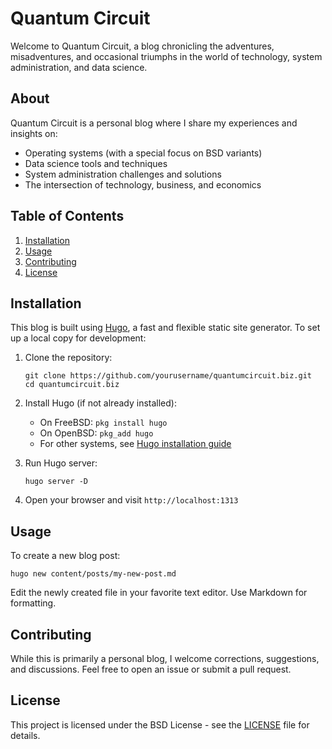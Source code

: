 # Quantum Circuit

Welcome to Quantum Circuit, a blog chronicling the adventures, misadventures, and occasional triumphs in the world of technology, system administration, and data science.

## About

Quantum Circuit is a personal blog where I share my experiences and insights on:

- Operating systems (with a special focus on BSD variants)
- Data science tools and techniques
- System administration challenges and solutions
- The intersection of technology, business, and economics

## Table of Contents

1. [Installation](#installation)
2. [Usage](#usage)
3. [Contributing](#contributing)
4. [License](#license)

## Installation

This blog is built using [Hugo](https://gohugo.io/), a fast and flexible static site generator. To set up a local copy for development:

1. Clone the repository:
   ```
   git clone https://github.com/yourusername/quantumcircuit.biz.git
   cd quantumcircuit.biz
   ```

2. Install Hugo (if not already installed):
   - On FreeBSD: `pkg install hugo`
   - On OpenBSD: `pkg_add hugo`
   - For other systems, see [Hugo installation guide](https://gohugo.io/getting-started/installing/)

3. Run Hugo server:
   ```
   hugo server -D
   ```

4. Open your browser and visit `http://localhost:1313`

## Usage

To create a new blog post:

```
hugo new content/posts/my-new-post.md
```

Edit the newly created file in your favorite text editor. Use Markdown for formatting.

## Contributing

While this is primarily a personal blog, I welcome corrections, suggestions, and discussions. Feel free to open an issue or submit a pull request.

## License

This project is licensed under the BSD License - see the [LICENSE](LICENSE) file for details.
